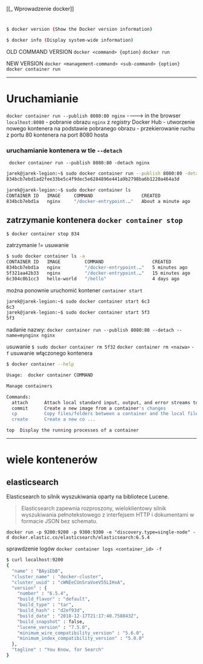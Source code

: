 [[_ Wprowadzenie docker]]

# 
```bash
$ docker version (Show the Docker version information)

$ docker info (Display system-wide information)

```

OLD COMMAND VERSION
`docker <command> {option}`
`docker run`


NEW VERSION
`docker <management-command> <sub-command> {option}`
`docker container run`

-----------
# Uruchamianie

`docker container run --publish 8080:80 nginx`
----> in the browser `localhost:8080`
	- pobranie obrazu `nginx` z *registry* Docker Hub
	- utworzenie nowego kontenera na podstawie pobranego obrazu
	- przekierowanie ruchu z portu 80 kontenera na port 8080 hosta

### uruchamianie kontenera w tle `--detach`
` docker container run --publish 8080:80 -detach nginx`

```bash
jarek@jarek-legion:~$ sudo docker container run --publish 8080:80 -detach nginx
834bcb7ebd1ad2fee33be5c4f9dec5e6284896e441a9b2798ba6b1220a464a3d

jarek@jarek-legion:~$ sudo docker container ls
CONTAINER ID   IMAGE     COMMAND                  CREATED              STATUS              PORTS                                   NAMES
834bcb7ebd1a   nginx     "/docker-entrypoint.…"   About a minute ago   Up About a minute   0.0.0.0:8080->80/tcp, :::8080->80/tcp   naughty_dubinsky

```

## zatrzymanie kontenera `docker container stop`

`$ docker container stop 834`

zatrzymanie != usuwanie
```bash
$ sudo docker container ls -a
CONTAINER ID   IMAGE         COMMAND                  CREATED          STATUS                          PORTS     NAMES
834bcb7ebd1a   nginx         "/docker-entrypoint.…"   5 minutes ago    Exited (0) About a minute ago             naughty_dubinsky
5f321aa42b33   nginx         "/docker-entrypoint.…"   15 minutes ago   Exited (0) 12 minutes ago                 trusting_goldberg
6c304c0b1cc3   hello-world   "/hello"                 4 days ago       Exited (0) 4 days ago                     boring_wright

```

można ponownie uruchomić kontener `container start`
```bash
jarek@jarek-legion:~$ sudo docker container start 6c3
6c3
jarek@jarek-legion:~$ sudo docker container start 5f3
5f3
```

nadanie nazwy:
`docker container run --publish 8080:80 --detach --name=mynginx nginx`

usuwanie
`$ sudo docker container rm 5f32`
`docker container rm <nazwa>`
`-f` usuwanie włączonego kontenera 

```bash
$ docker container --help

Usage:  docker container COMMAND

Manage containers

Commands:
  attach      Attach local standard input, output, and error streams to a running container
  commit      Create a new image from a container's changes
  cp          Copy files/folders between a container and the local filesystem
  create      Create a new co ...
```

`top  Display the running processes of a container`

----
# wiele kontenerów

## elasticsearch
Elasticsearch to silnik wyszukiwania oparty na bibliotece Lucene.
> Elasticsearch zapewnia rozproszony, wieloklientowy silnik wyszukiwania pełnotekstowego z interfejsem HTTP i dokumentami w formacie JSON bez schematu.

`docker run -p 9200:9200 -p 9300:9300 -e "discovery.type=single-node" -d docker.elastic.co/elasticsearch/elasticsearch:6.5.4`

sprawdzenie logów
`docker container logs <container_id> -f`

```bash
$ curl localhost:9200
{
  "name" : "BAyiEbB",
  "cluster_name" : "docker-cluster",
  "cluster_uuid" : "cWNEeCUnSraVoeV55LIHxA",
  "version" : {
    "number" : "6.5.4",
    "build_flavor" : "default",
    "build_type" : "tar",
    "build_hash" : "d2ef93d",
    "build_date" : "2018-12-17T21:17:40.758843Z",
    "build_snapshot" : false,
    "lucene_version" : "7.5.0",
    "minimum_wire_compatibility_version" : "5.6.0",
    "minimum_index_compatibility_version" : "5.0.0"
  },
  "tagline" : "You Know, for Search"
}

```










